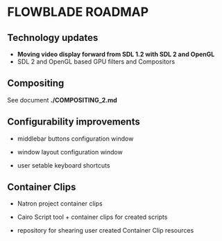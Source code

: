 # FLOWBLADE ROADMAP



## Technology updates

* **Moving video display forward from SDL 1.2 with SDL 2 and OpenGL**
* SDL 2 and OpenGL based GPU filters and Compositors

## Compositing

See document **./COMPOSITING_2.md**

## Configurability improvements

* middlebar buttons configuration window

* window layout configuration window

* user setable keyboard shortcuts

## Container Clips

* Natron project container clips

* Cairo Script tool + container clips for created scripts

* repository for shearing user created Container Clip resources


